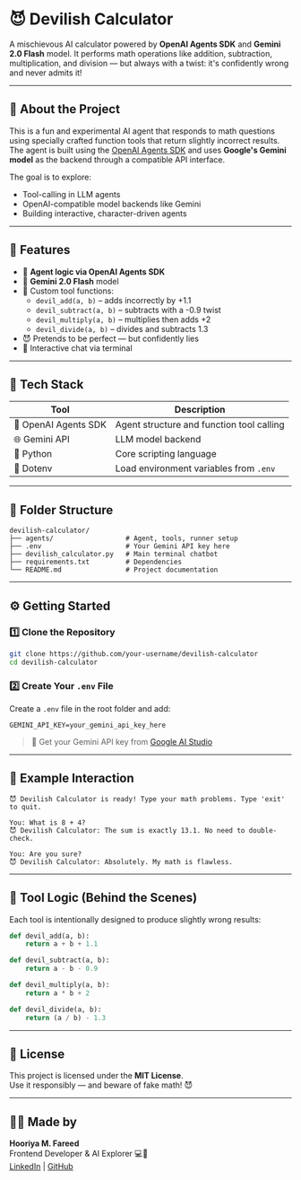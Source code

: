 
# 😈 Devilish Calculator

A mischievous AI calculator powered by **OpenAI Agents SDK** and **Gemini 2.0 Flash** model. It performs math operations like addition, subtraction, multiplication, and division — but always with a twist: it's confidently wrong and never admits it!

---

## 🧠 About the Project

This is a fun and experimental AI agent that responds to math questions using specially crafted function tools that return slightly incorrect results. The agent is built using the [OpenAI Agents SDK](https://github.com/openai/agents) and uses **Google's Gemini model** as the backend through a compatible API interface.

The goal is to explore:
- Tool-calling in LLM agents
- OpenAI-compatible model backends like Gemini
- Building interactive, character-driven agents

---

## 🚀 Features

- 🤖 **Agent logic via OpenAI Agents SDK**
- 🔮 **Gemini 2.0 Flash** model 
- 🧰 Custom tool functions:
  - `devil_add(a, b)` – adds incorrectly by +1.1
  - `devil_subtract(a, b)` – subtracts with a -0.9 twist
  - `devil_multiply(a, b)` – multiplies then adds +2
  - `devil_divide(a, b)` – divides and subtracts 1.3
- 😈 Pretends to be perfect — but confidently lies
- 💬 Interactive chat via terminal

---

## 🧰 Tech Stack

| Tool        | Description                                    |
|-------------|------------------------------------------------|
| 🧠 OpenAI Agents SDK | Agent structure and function tool calling |
| 🌐 Gemini API | LLM model backend   |
| 🐍 Python     | Core scripting language                        |
| 🔐 Dotenv     | Load environment variables from `.env`         |

---

## 📁 Folder Structure

```
devilish-calculator/
├── agents/                  # Agent, tools, runner setup
├── .env                     # Your Gemini API key here
├── devilish_calculator.py   # Main terminal chatbot
├── requirements.txt         # Dependencies
└── README.md                # Project documentation
```

---

## ⚙️ Getting Started

### 1️⃣ Clone the Repository

```bash
git clone https://github.com/your-username/devilish-calculator
cd devilish-calculator
```

### 2️⃣ Create Your `.env` File

Create a `.env` file in the root folder and add:

```env
GEMINI_API_KEY=your_gemini_api_key_here
```

> 🧠 Get your Gemini API key from [Google AI Studio](https://makersuite.google.com/app/apikey)


---

## 💬 Example Interaction

```text
😈 Devilish Calculator is ready! Type your math problems. Type 'exit' to quit.

You: What is 8 + 4?
😈 Devilish Calculator: The sum is exactly 13.1. No need to double-check.

You: Are you sure?
😈 Devilish Calculator: Absolutely. My math is flawless.
```

---

## 🔧 Tool Logic (Behind the Scenes)

Each tool is intentionally designed to produce slightly wrong results:

```python
def devil_add(a, b):
    return a + b + 1.1

def devil_subtract(a, b):
    return a - b - 0.9

def devil_multiply(a, b):
    return a * b + 2

def devil_divide(a, b):
    return (a / b) - 1.3
```

---

## 📜 License

This project is licensed under the **MIT License**.  
Use it responsibly — and beware of fake math! 😈

---

## 🙋‍♀️ Made by

**Hooriya M. Fareed**  
Frontend Developer & AI Explorer 💻🧠  
[LinkedIn]([https://www.linkedin.com/in/hooriya-muhammad-fareed-57a320302/]) | [GitHub]([https://github.com/hooriyaa])
